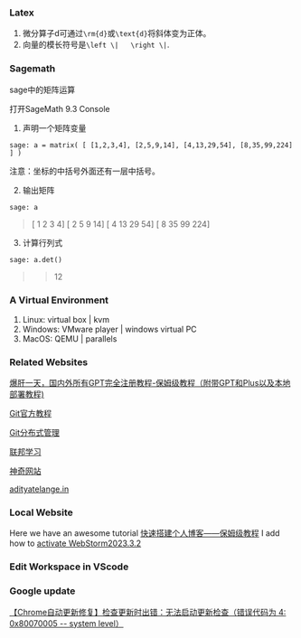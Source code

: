 ### Latex

1. 微分算子d可通过`\rm{d}`或`\text{d}`将斜体变为正体。
2. 向量的模长符号是`\left \|   \right \|`.

### Sagemath

sage中的矩阵运算

打开SageMath 9.3 Console

1. 声明一个矩阵变量

`sage: a = matrix( [ [1,2,3,4], [2,5,9,14], [4,13,29,54], [8,35,99,224] ] )`

注意：坐标的中括号外面还有一层中括号。

2. 输出矩阵

`sage: a`

>
>[    1    2    3    4]
>[    2    5    9   14]
>[    4   13   29   54]
>[    8   35   99  224]

3. 计算行列式

`sage: a.det()`

>> 12

### A Virtual Environment

1. Linux: virtual box | kvm
2. Windows: VMware player | windows virtual PC
3. MacOS: QEMU | parallels

### Related Websites

[爆肝一天，国内外所有GPT完全注册教程-保姆级教程（附带GPT和Plus以及本地部署教程)](https://zhuanlan.zhihu.com/p/648732646)

[Git官方教程](https://git-scm.com/book/en/v2)

[Git分布式管理](https://www.educoder.net/paths/cgknh4of)

[联邦学习](https://zhuanlan.zhihu.com/p/79284686)

[神奇网站](https://www.zhihu.com/question/343655023/answer/3122803497)

[adityatelange.in](https://adityatelange.in/)

### Local Website

Here we have an awesome tutorial [快速搭建个人博客——保姆级教程](https://pdpeng.github.io/2022/01/19/setup-personal-blog/)
I add how to [activate WebStorm2023.3.2](https://jihuo.live/2024/01/10/webstorm-2023-3-2-%E6%BF%80%E6%B4%BB%E7%A0%B4%E8%A7%A3%E6%95%99%E7%A8%8B/)

### Edit Workspace in VScode

### Google update

[【Chrome自动更新修复】检查更新时出错：无法启动更新检查（错误代码为 4: 0x80070005 -- system level）](https://blog.csdn.net/qq_16763983/article/details/126216331)


